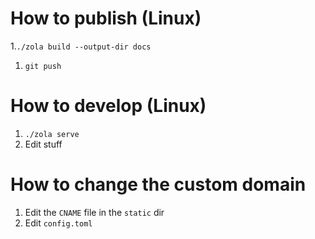 # How to publish (Linux)

1.`./zola build --output-dir docs`
1. `git push`

# How to develop (Linux)

1. `./zola serve`
1. Edit stuff

# How to change the custom domain

1. Edit the `CNAME` file in the `static` dir
1. Edit `config.toml`